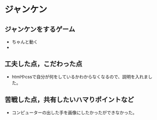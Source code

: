 # ジャンケン

## ジャンケンをするゲーム

- ちゃんと動く
- 

## 工夫した点，こだわった点

- htmlやcssで自分が何をしているかわからなくなるので、説明を入れました。

## 苦戦した点，共有したいハマりポイントなど

- コンピューターの出した手を画像にしたかったができなかった。
